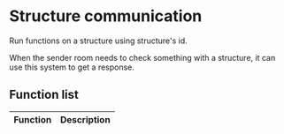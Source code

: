 # Structure communication

Run functions on a structure using structure's id.

When the sender room needs to check something with a structure, it can use this system to get a response.

## Function list

| Function      | Description                |
|---------------|:--------------------------:|
